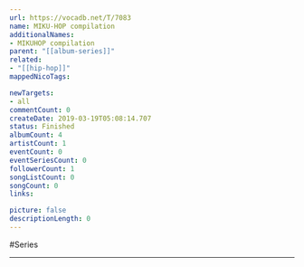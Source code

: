 ```yaml
---
url: https://vocadb.net/T/7083
name: MIKU-HOP compilation
additionalNames: 
- MIKUHOP compilation
parent: "[[album-series]]"
related:
- "[[hip-hop]]"
mappedNicoTags:

newTargets:
- all
commentCount: 0
createDate: 2019-03-19T05:08:14.707
status: Finished
albumCount: 4
artistCount: 1
eventCount: 0
eventSeriesCount: 0
followerCount: 1
songListCount: 0
songCount: 0
links: 

picture: false
descriptionLength: 0
---
```


#Series



---

